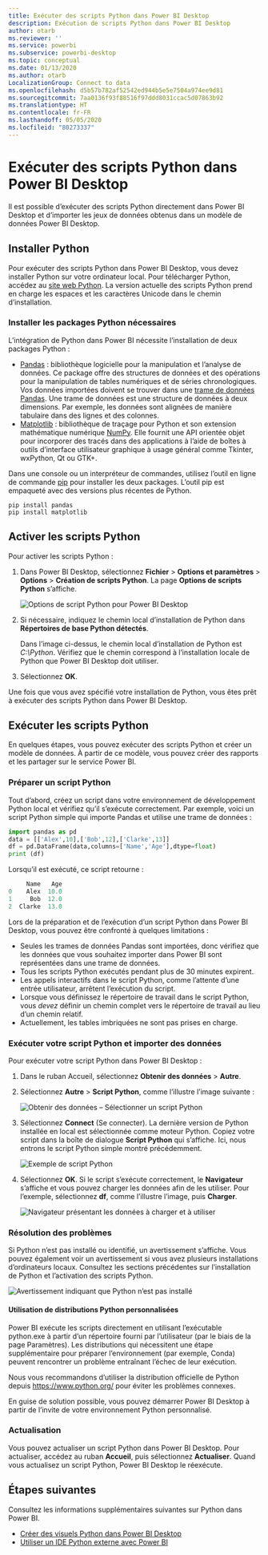 ```yaml
---
title: Exécuter des scripts Python dans Power BI Desktop
description: Exécution de scripts Python dans Power BI Desktop
author: otarb
ms.reviewer: ''
ms.service: powerbi
ms.subservice: powerbi-desktop
ms.topic: conceptual
ms.date: 01/13/2020
ms.author: otarb
LocalizationGroup: Connect to data
ms.openlocfilehash: d5b57b782af52542ed944b5e5e7504a974ee9d81
ms.sourcegitcommit: 7aa0136f93f88516f97ddd8031ccac5d07863b92
ms.translationtype: HT
ms.contentlocale: fr-FR
ms.lasthandoff: 05/05/2020
ms.locfileid: "80273337"
---
```

# <a name="run-python-scripts-in-power-bi-desktop"></a>Exécuter des scripts Python dans Power BI Desktop

Il est possible d’exécuter des scripts Python directement dans Power BI Desktop et d’importer les jeux de données obtenus dans un modèle de données Power BI Desktop.

## <a name="install-python"></a>Installer Python

Pour exécuter des scripts Python dans Power BI Desktop, vous devez installer Python sur votre ordinateur local. Pour télécharger Python, accédez au [site web Python](https://www.python.org/). La version actuelle des scripts Python prend en charge les espaces et les caractères Unicode dans le chemin d’installation.

### <a name="install-required-python-packages"></a>Installer les packages Python nécessaires

L’intégration de Python dans Power BI nécessite l’installation de deux packages Python :

* [Pandas](https://pandas.pydata.org/) : bibliothèque logicielle pour la manipulation et l’analyse de données. Ce package offre des structures de données et des opérations pour la manipulation de tables numériques et de séries chronologiques. Vos données importées doivent se trouver dans une [trame de données Pandas](https://www.tutorialspoint.com/python_pandas/python_pandas_dataframe.htm). Une trame de données est une structure de données à deux dimensions. Par exemple, les données sont alignées de manière tabulaire dans des lignes et des colonnes.
* [Matplotlib](https://matplotlib.org/) : bibliothèque de traçage pour Python et son extension mathématique numérique [NumPy](https://www.numpy.org/). Elle fournit une API orientée objet pour incorporer des tracés dans des applications à l’aide de boîtes à outils d’interface utilisateur graphique à usage général comme Tkinter, wxPython, Qt ou GTK+.

Dans une console ou un interpréteur de commandes, utilisez l’outil en ligne de commande [pip](https://pip.pypa.io/en/stable/) pour installer les deux packages. L’outil pip est empaqueté avec des versions plus récentes de Python.

```CMD
pip install pandas
pip install matplotlib
```

## <a name="enable-python-scripting"></a>Activer les scripts Python

Pour activer les scripts Python :

1. Dans Power BI Desktop, sélectionnez **Fichier** > **Options et paramètres** > **Options** > **Création de scripts Python**. La page **Options de scripts Python** s’affiche.

   ![Options de script Python pour Power BI Desktop](media/desktop-python-scripts/python-scripts-7.png)

1. Si nécessaire, indiquez le chemin local d’installation de Python dans **Répertoires de base Python détectés**.

   Dans l’image ci-dessus, le chemin local d’installation de Python est *C:\Python*. Vérifiez que le chemin correspond à l’installation locale de Python que Power BI Desktop doit utiliser.

1. Sélectionnez **OK**.

Une fois que vous avez spécifié votre installation de Python, vous êtes prêt à exécuter des scripts Python dans Power BI Desktop.

## <a name="run-python-scripts"></a>Exécuter les scripts Python

En quelques étapes, vous pouvez exécuter des scripts Python et créer un modèle de données. À partir de ce modèle, vous pouvez créer des rapports et les partager sur le service Power BI.

### <a name="prepare-a-python-script"></a>Préparer un script Python

Tout d’abord, créez un script dans votre environnement de développement Python local et vérifiez qu’il s’exécute correctement. Par exemple, voici un script Python simple qui importe Pandas et utilise une trame de données :

```python
import pandas as pd
data = [['Alex',10],['Bob',12],['Clarke',13]]
df = pd.DataFrame(data,columns=['Name','Age'],dtype=float)
print (df)
```

Lorsqu’il est exécuté, ce script retourne :

```python
     Name   Age
0    Alex  10.0
1     Bob  12.0
2  Clarke  13.0
```

Lors de la préparation et de l’exécution d’un script Python dans Power BI Desktop, vous pouvez être confronté à quelques limitations :

* Seules les trames de données Pandas sont importées, donc vérifiez que les données que vous souhaitez importer dans Power BI sont représentées dans une trame de données.
* Tous les scripts Python exécutés pendant plus de 30 minutes expirent.
* Les appels interactifs dans le script Python, comme l’attente d’une entrée utilisateur, arrêtent l’exécution du script.
* Lorsque vous définissez le répertoire de travail dans le script Python, vous *devez* définir un chemin complet vers le répertoire de travail au lieu d’un chemin relatif.
* Actuellement, les tables imbriquées ne sont pas prises en charge.

### <a name="run-your-python-script-and-import-data"></a>Exécuter votre script Python et importer des données

Pour exécuter votre script Python dans Power BI Desktop :

1. Dans le ruban Accueil, sélectionnez **Obtenir des données** > **Autre**.

1. Sélectionnez **Autre** > **Script Python**, comme l’illustre l’image suivante :

   ![Obtenir des données – Sélectionner un script Python](media/desktop-python-scripts/python-scripts-1.png)

1. Sélectionnez **Connect** (Se connecter). La dernière version de Python installée en local est sélectionnée comme moteur Python. Copiez votre script dans la boîte de dialogue **Script Python** qui s’affiche. Ici, nous entrons le script Python simple montré précédemment.

   ![Exemple de script Python](media/desktop-python-scripts/python-scripts-6.png)

1. Sélectionnez **OK**. Si le script s’exécute correctement, le **Navigateur** s’affiche et vous pouvez charger les données afin de les utiliser. Pour l’exemple, sélectionnez **df**, comme l’illustre l’image, puis **Charger**.

   ![Navigateur présentant les données à charger et à utiliser](media/desktop-python-scripts/python-scripts-5.png) 

### <a name="troubleshooting"></a>Résolution des problèmes

Si Python n’est pas installé ou identifié, un avertissement s’affiche. Vous pouvez également voir un avertissement si vous avez plusieurs installations d’ordinateurs locaux. Consultez les sections précédentes sur l’installation de Python et l’activation des scripts Python.

![Avertissement indiquant que Python n’est pas installé](media/desktop-python-scripts/python-scripts-3.png)

#### <a name="using-custom-python-distributions"></a>Utilisation de distributions Python personnalisées

Power BI exécute les scripts directement en utilisant l’exécutable python.exe à partir d’un répertoire fourni par l’utilisateur (par le biais de la page Paramètres). Les distributions qui nécessitent une étape supplémentaire pour préparer l’environnement (par exemple, Conda) peuvent rencontrer un problème entraînant l’échec de leur exécution.

Nous vous recommandons d’utiliser la distribution officielle de Python depuis https://www.python.org/ pour éviter les problèmes connexes.

En guise de solution possible, vous pouvez démarrer Power BI Desktop à partir de l’invite de votre environnement Python personnalisé.

### <a name="refresh"></a>Actualisation

Vous pouvez actualiser un script Python dans Power BI Desktop. Pour actualiser, accédez au ruban **Accueil**, puis sélectionnez **Actualiser**. Quand vous actualisez un script Python, Power BI Desktop le réexécute.

## <a name="next-steps"></a>Étapes suivantes

Consultez les informations supplémentaires suivantes sur Python dans Power BI.

* [Créer des visuels Python dans Power BI Desktop](desktop-python-visuals.md)
* [Utiliser un IDE Python externe avec Power BI](desktop-python-ide.md)
